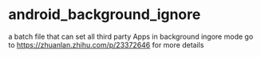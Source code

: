 # android_background_ignore
a batch file that can set all third party Apps in background ingore mode
go to https://zhuanlan.zhihu.com/p/23372646 for more details

